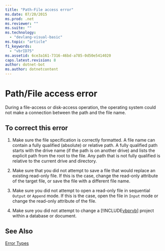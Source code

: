 ```yaml
---
title: "Path-File access error"
ms.date: 07/20/2015
ms.prod: .net
ms.reviewer: ""
ms.suite: ""
ms.technology: 
  - "devlang-visual-basic"
ms.topic: "article"
f1_keywords: 
  - "vbrID75"
ms.assetid: 6ce3a161-7316-46bd-a785-0d50e5414020
caps.latest.revision: 8
author: dotnet-bot
ms.author: dotnetcontent
---
```

# Path/File access error
During a file-access or disk-access operation, the operating system could not make a connection between the path and the file name.  
  
## To correct this error  
  
1.  Make sure the file specification is correctly formatted. A file name can contain a fully qualified (absolute) or relative path. A fully qualified path starts with the drive name (if the path is on another drive) and lists the explicit path from the root to the file. Any path that is not fully qualified is relative to the current drive and directory.  
  
2.  Make sure that you did not attempt to save a file that would replace an existing read-only file. If this is the case, change the read-only attribute of the target file, or save the file with a different file name.  
  
3.  Make sure you did not attempt to open a read-only file in sequential `Output` or `Append` mode. If this is the case, open the file in `Input` mode or change the read-only attribute of the file.  
  
4.  Make sure you did not attempt to change a [!INCLUDE[vbprvb](~/includes/vbprvb-md.md)] project within a database or document.  
  
## See Also  
 [Error Types](../../../visual-basic/programming-guide/language-features/error-types.md)
